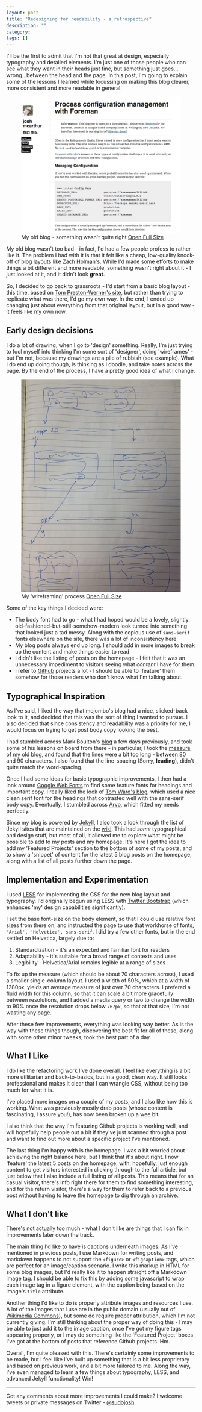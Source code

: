 ```yaml
---
layout: post
title: "Redesigning for readability - a retrospective"
description: ""
category: 
tags: []
---
```


I'll be the first to admit that I'm not that great at design, especially typography and detailed elements. I'm just one of those people who can see what they want in their heads just fine, but something just goes…wrong…between the head and the page. In this post, I'm going to explain some of the lessons I learned while focussing on making this blog clearer, more consistent and more readable in general.

<div class="image-box stack-1">
	<figure>
		<img src="/img/posts/old_blog.jpg" alt="My old blog - something wasn't quite right" />
		<figcaption>
			My old blog - something wasn't quite right
			<a href="/img/posts/old_blog.jpg" class="img-larger">Open Full Size</a>
		</figcaption>
	</figure>
</div>

My old blog wasn't too bad - in fact, I'd had a few people profess to rather like it. The problem I had with it is that it felt like a cheap, low-quality knock-off of blog layouts like [Zach Holman's](http://zachholman.com/). While I'd made some efforts to make things a bit different and more readable, something wasn't right about it - I just looked at it, and it didn't look **great**.

So, I decided to go back to grassroots - I'd start from a basic blog layout - this time, based on [Tom Preston-Werner's site](http://tom.preston-werner.com/), but rather than trying to replicate what was there, I'd go my own way. In the end, I ended up changing just about everything from that original layout, but in a good way - it feels like my own now.

## Early design decisions

I do a lot of drawing, when I go to 'design' something. Really, I'm just trying to fool myself into thinking I'm some sort of 'designer', doing 'wireframes' - but I'm not, because my drawings are a pile of rubbish (see example). What I do end up doing though, is thinking as I doodle, and take notes across the page. By the end of the process, I have a pretty good idea of what I change.

<div class="image-box stack-1">
	<figure>
		<img src="/img/posts/wireframing.jpg" alt="My 'wireframing' process" />
		<figcaption>
			My 'wireframing' process
			<a href="/img/posts/wireframing.jpg" class="img-larger">Open Full Size</a>
		</figcaption>
	</figure>
</div>

Some of the key things I decided were:

* The body font had to go - what I had hoped would be a lovely, slightly old-fashioned-but-still-somehow-modern look turned into something that looked just a tad messy. Along with the copious use of `sans-serif` fonts elsewhere on the site, there was a lot of inconsistency here
* My blog posts always end up long. I should add in more images to break up the content and make things easier to read
* I didn't like the listing of posts on the homepage - I felt that it was an unnecessary impediment to visitors seeing what _content_ I have for them.
* I refer to [Github](https://www.github.com) projects a lot - I should be able to 'feature' them somehow for those readers who don't know what I'm talking about.


## Typographical Inspiration

As I've said, I liked the way that mojombo's blog had a nice, slicked-back look to it, and decided that this was the sort of thing I wanted to pursue. I also decided that since consistency and readability was a priority for me, I would focus on trying to get post body copy looking the best.

I had stumbled across Mark Boulton's [blog](http://www.markboulton.co.uk/journal/comments/five-simple-steps-to-better-typography) a few days previously, and took some of his lessons on board from there - in particular, I took the [measure](http://en.wikipedia.org/wiki/Measure_\(typography\)) of my old blog, and found that the lines were a bit too long - between 80 and 90 characters. I also found that the line-spacing (Sorry, **leading**), didn't quite match the word-spacing. 

Once I had some ideas for basic typographic improvements, I then had a look around [Google Web Fonts](http://www.google.com/webfonts) to find some feature fonts for headings and important copy. I really liked the look of [Tom Ward's blog](http://tomafro.net/), which used a nice clean serif font for the headings that contrasted well with the sans-serif body copy. Eventually, I stumbled across [Arvo](http://www.google.com/webfonts/specimen/Arvo), which fitted my needs perfectly.

Since my blog is powered by [Jekyll](https://github.com/mojombo/jekyll), I also took a look through the list of Jekyll sites that are maintained on the [wiki](https://github.com/mojombo/jekyll/wiki/Sites). This had _some_ typographical and design stuff, but most of all, it allowed me to explore what might be possible to add to my posts and my homepage. It's here I got the idea to add my 'Featured Projects' section to the bottom of some of my posts, and to show a 'snippet' of content for the latest 5 blog posts on the homepage, along with a list of all posts further down the page.

## Implementation and Experimentation

I used [LESS](http://lesscss.org/) for implementing the CSS for the new blog layout and typography. I'd originally begun using LESS with [Twitter Bootstrap](http://twitter.github.com/bootstrap) (which enhances 'my' design capabilities significantly). 

I set the base font-size on the body element, so that I could use relative font sizes from there on, and instructed the page to use that workhorse of fonts, `'Arial', 'Helvetica', sans-serif`. I did try a few other fonts, but in the end settled on Helvetica, largely due to:

1. Standardization - it's an expected and familiar font for readers
2. Adaptability - it's suitable for a broad range of contexts and uses
3. Legibility - Helvetica/Arial remains legible at a range of sizes

To fix up the measure (which should be about 70 characters across), I used a smaller single-column layout. I used a width of 50%, which at a width of 1280px, yields an average measure of just over 70 characters. I prefered a fluid width for this column, so that it can scale a bit more gracefully between resolutions, and I added a media query or two to change the width to 90% once the resolution drops below `767px`, so that at that size, I'm not wasting any page.

After these few improvements, everything was looking way better. As is the way with these things though, discovering the best fit for all of these, along with some other minor tweaks, took the best part of a day.

## What I Like

I do like the refactoring work I've done overall. I feel like everything is a bit more utilitarian and back-to-basics, but in a good, clean way. It still looks professional and makes it clear that I can wrangle CSS, without being too much for what it is.

I've placed more images on a couple of my posts, and I also like how this is working. What was previously mostly drab posts (whose content is fascinating, I assure you!), has now been broken up a wee bit. 

I also think that the way I'm featuring Github projects is working well, and will hopefully help people out a bit if they've just scanned through a post and want to find out more about a specific project I've mentioned.

The last thing I'm happy with is the homepage. I was a bit worried about achieving the right balance here, but I think that it's about right. I now 'feature' the latest 5 posts on the homepage, with, hopefully, just enough content to get visitors interested in clicking through to the full article, but just below that I also include a full listing of all posts. This means that for an casual visitor, there's info right there for them to find something interesting, and for the return visitor, there's a way for them to refer back to a previous post without having to leave the homepage to dig through an archive.

## What I don't like

There's not actually too much - what I don't like are things that I can fix in improvements later down the track.

The main thing I'd like to have is captions underneath images. As I've mentioned in previous posts, I use Markdown for writing posts, and markdown happens to not support the `<figure>` or `<figcaption>` tags, which are perfect for an image/caption scenario. I write this markup in HTML for some blog images, but I'd really like it to happen straight off a Markdown image tag. I should be able to fix this by adding some javascript to wrap each image tag in a figure element, with the caption being based on the image's `title` attribute. 

Another thing I'd like to do is properly attribute images and resources I use. A lot of the images that I use are in the public domain (usually out of [Wikimedia Commons](http://commons.wikimedia.org)), but some do require proper attribution, which I'm not currently giving. I'm still thinking about the proper way of doing this - I may be able to just add it to the image caption, once I've got my figure tags appearing properly, or I may do something like the 'Featured Project' boxes I've got at the bottom of posts that reference Github projects. Hm.


Overall, I'm quite pleased with this. There's certainly some improvements to be made, but I feel like I've built up something that is a bit less proprietary and based on previous work, and a bit more tailored to me. Along the way, I've even managed to learn a few things about typography, LESS, and advanced Jekyll functionality! Win!

---

Got any comments about more improvements I could make? I welcome tweets or private messages on Twitter - [@sudojosh](http://twitter.com/sudojosh)